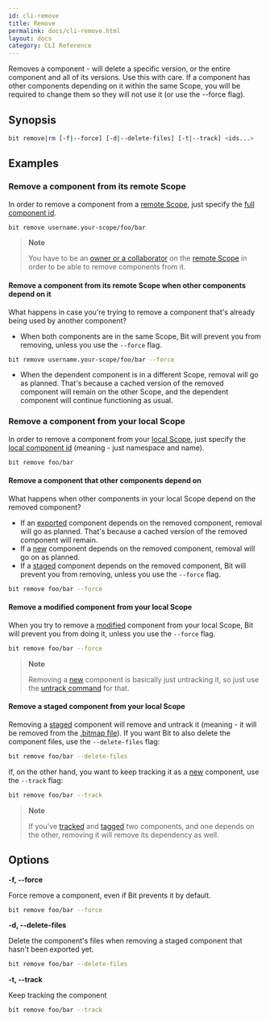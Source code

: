 ```yaml
---
id: cli-remove
title: Remove
permalink: docs/cli-remove.html
layout: docs
category: CLI Reference
---
```

Removes a component - will delete a specific version, or the entire component and all of its versions. Use this with care. If a component has other components depending on it within the same Scope, you will be required to change them so they will not use it (or use the --force flag).

## Synopsis

```bash
bit remove|rm [-f|--force] [-d|--delete-files] [-t|--track] <ids...>
```

## Examples

### Remove a component from its remote Scope

In order to remove a component from a [remote Scope](/docs/organizing-components-in-scopes.html#create-a-remote-scope), just specify the [full component id](/docs/isolating-and-tracking-components.html#automatic-component-id-resolution).

```bash
bit remove username.your-scope/foo/bar
```

> **Note**
>
> You have to be an [owner or a collaborator](/docs/scopes-on-bitsrc.html#permission-types) on the [remote Scope](/docs/organizing-components-in-scopes.html#create-a-remote-scope) in order to be able to remove components from it.

#### Remove a component from its remote Scope when other components depend on it

What happens in case you're trying to remove a component that's already being used by another component?

* When both components are in the same Scope, Bit will prevent you from removing, unless you use the `--force` flag.

```bash
bit remove username.your-scope/foo/bar --force
```

* When the dependent component is in a different Scope, removal will go as planned. That's because a cached version of the removed component will remain on the other Scope, and the dependent component will continue functioning as usual.

### Remove a component from your local Scope

In order to remove a component from your [local Scope](/docs/what-is-bit.html#what-is-a-scope-collection), just specify the [local component id](/docs/isolating-and-tracking-components.html#automatic-component-id-resolution) (meaning - just namespace and name).

```bash
bit remove foo/bar
```

#### Remove a component that other components depend on

What happens when other components in your local Scope depend on the removed component?

* If an [exported](/docs/cli-export.html) component depends on the removed component, removal will go as planned. That's because a cached version of the removed component will remain.
* If a [new](/docs/cli-status.html#component-status-definitions) component depends on the removed component, removal will go on as planned.
* If a [staged](/docs/cli-status.html#component-status-definitions) component depends on the removed component, Bit will prevent you from removing, unless you use the `--force` flag.

```bash
bit remove foo/bar --force
```

#### Remove a modified component from your local Scope

When you try to remove a [modified](/docs/cli-status.html#component-status-definitions) component from your local Scope, Bit will prevent you from doing it, unless you use the `--force` flag.

```bash
bit remove foo/bar --force
```

> **Note**
>
> Removing a [new](/docs/cli-status.html#component-status-definitions) component is basically just untracking it, so just use the [untrack command](/docs/cli-untrack.html) for that.

#### Remove a staged component from your local Scope

Removing a [staged](/docs/cli-status.html#component-status-definitions) component will remove and untrack it (meaning - it will be removed from the [.bitmap file](/docs/initializing-bit.html#bitmap)). 
If you want Bit to also delete the component files, use the `--delete-files` flag:

```bash
bit remove foo/bar --delete-files
```

If, on the other hand, you want to keep tracking it as a [new](/docs/cli-status.html#component-status-definitions) component, use the `--track` flag:

```bash
bit remove foo/bar --track
```

> **Note**
>
> If you've [tracked](/docs/isolating-and-tracking-components.html) and [tagged](/docs/versioning-tracked-components.html) two components, and one depends on the other, removing it will remove its dependency as well.

## Options

**-f, --force**

Force remove a component, even if Bit prevents it by default.

```bash
bit remove foo/bar --force
```

**-d, --delete-files**

Delete the component's files when removing a staged component that hasn't been exported yet.

```bash
bit remove foo/bar --delete-files
```

**-t, --track**

Keep tracking the component

```bash
bit remove foo/bar --track
```